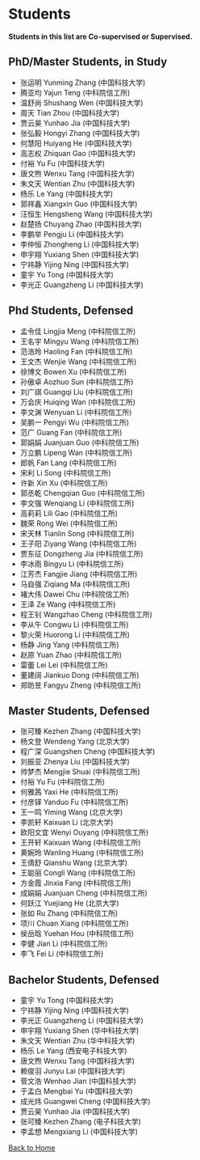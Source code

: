# Students
**Students in this list are Co-supervised or Supervised.**

## PhD/Master Students, in Study
- 张运明 Yunming Zhang (中国科技大学)
- 腾亚均 Yajun Teng (中科院信工所)
- 温舒尚 Shushang Wen (中国科技大学)
- 周天 Tian Zhou (中国科技大学)
- 贾云昊 Yunhao Jia (中国科技大学)
- 张弘毅 Hongyi Zhang (中国科技大学)
- 何慧阳 Huiyang He (中国科技大学)
- 高志权 Zhiquan Gao (中国科技大学)
- 付裕 Yu Fu (中国科技大学)
- 唐文煦 Wenxu Tang (中国科技大学)
- 朱文天 Wentian Zhu (中国科技大学)
- 杨乐 Le Yang (中国科技大学)
- 郭祥鑫 Xiangxin Guo (中国科技大学)
- 汪恒生 Hengsheng Wang (中国科技大学)
- 赵楚扬 Chuyang Zhao (中国科技大学)
- 李鹏举 Pengju Li (中国科技大学)
- 李仲恒 Zhongheng Li (中国科技大学)
- 申宇翔 Yuxiang Shen (中国科技大学)
- 宁祎静 Yijing Ning (中国科技大学)
- 童宇 Yu Tong (中国科技大学)
- 李光正 Guangzheng Li (中国科技大学)

## Phd Students, Defensed
- 孟令佳 Lingjia Meng (中科院信工所)
- 王名宇 Mingyu Wang (中科院信工所)
- 范浩玲 Haoling Fan (中科院信工所)
- 王文杰 Wenjie Wang (中科院信工所)
- 徐博文 Bowen Xu (中科院信工所)
- 孙傲卓 Aozhuo Sun (中科院信工所)
- 刘广祺 Guangqi Liu (中科院信工所)
- 万会庆 Huiqing Wan (中科院信工所)
- 李文渊 Wenyuan Li (中科院信工所)
- 吴鹏一 Pengyi Wu (中科院信工所)
- 范广 Guang Fan (中科院信工所)
- 郭娟娟 Juanjuan Guo (中科院信工所)
- 万立鹏 Lipeng Wan (中科院信工所)
- 郎帆 Fan Lang (中科院信工所)
- 宋利 Li Song (中科院信工所)
- 许新 Xin Xu (中科院信工所)
- 郭丞乾 Chengqian Guo (中科院信工所)
- 李文强 Wenqiang Li (中科院信工所)
- 高莉莉 Lili Gao (中科院信工所)
- 魏荣 Rong Wei (中科院信工所)
- 宋天林 Tianlin Song (中科院信工所)
- 王子阳 Ziyang Wang (中科院信工所)
- 贾东征 Dongzheng Jia (中科院信工所)
- 李冰雨 Bingyu Li (中科院信工所)
- 江芳杰 Fangjie Jiang (中科院信工所)
- 马自强 Ziqiang Ma (中科院信工所)
- 褚大伟 Dawei Chu (中科院信工所)
- 王泽 Ze Wang (中科院信工所)
- 程王钊 Wangzhao Cheng (中科院信工所)
- 李从午 Congwu Li (中科院信工所)
- 黎火荣 Huorong Li (中科院信工所)
- 杨静 Jing Yang (中科院信工所)
- 赵原 Yuan Zhao (中科院信工所)
- 雷蕾 Lei Lei (中科院信工所)
- 董建阔 Jiankuo Dong (中科院信工所)
- 郑昉昱 Fangyu Zheng (中科院信工所)

## Master Students, Defensed
- 张可臻 Kezhen Zhang (中国科技大学)
- 杨文登 Wendeng Yang (北京大学)
- 程广深 Guangshen Cheng (中国科技大学)
- 刘振亚 Zhenya Liu (中国科技大学)
- 帅梦杰 Mengjie Shuai (中科院信工所)
- 付裕 Yu Fu (中科院信工所)
- 何雅茜 Yaxi He (中科院信工所)
- 付彦铎 Yanduo Fu (中科院信工所)
- 王一鸣 Yiming Wang (北京大学)
- 李凯轩 Kaixuan Li (北京大学)
- 欧阳文宜 Wenyi Ouyang (中科院信工所)
- 王开轩 Kaixuan Wang (中科院信工所)
- 黄婉玲 Wanling Huang (中科院信工所)
- 王倩舒 Qianshu Wang (北京大学)
- 王聪丽 Congli Wang (中科院信工所)
- 方金霞 Jinxia Fang (中科院信工所)
- 成娟娟 Juanjuan Cheng (中科院信工所)
- 何跃江 Yuejiang He (北京大学)
- 张如 Ru Zhang (中科院信工所)
- 项川 Chuan Xiang (中科院信工所)
- 侯岳晗 Yuehan Hou (中科院信工所)
- 李健 Jian Li (中科院信工所)
- 李飞 Fei Li (中科院信工所)

## Bachelor Students, Defensed
- 童宇 Yu Tong (中国科技大学)
- 宁祎静 Yijing Ning (中国科技大学)
- 李光正 Guangzheng Li (中国科技大学)
- 申宇翔 Yuxiang Shen (华中科技大学)
- 朱文天 Wentian Zhu (华中科技大学)
- 杨乐 Le Yang (西安电子科技大学)
- 唐文煦 Wenxu Tang (中国科技大学)
- 赖俊羽 Junyu Lai (中国科技大学)
- 菅文浩 Wenhao Jian (中国科技大学)
- 于孟白 Mengbai Yu (中国科技大学)
- 成光炜 Guangwei Cheng (中国科技大学)
- 贾云昊 Yunhao Jia (中国科技大学)
- 张可臻 Kezhen Zhang (电子科技大学)
- 李孟想 Mengxiang Li (中国科技大学)

[Back to Home](./index.html)
